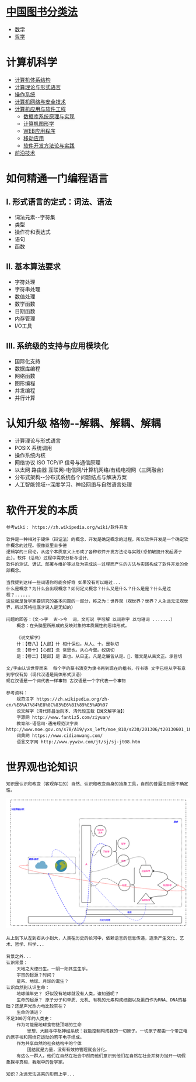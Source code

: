 # [中国图书分类法](https://zh.wikipedia.org/zh-cn/%E4%B8%AD%E6%96%87%E5%9C%96%E6%9B%B8%E5%88%86%E9%A1%9E%E6%B3%95#10%E5%80%8B%E5%A4%A7%E5%88%86%E9%A1%9E)
- [数学](形式科学/数学.MD)
- [哲学](哲学/哲学总览.MD)
# 计算机科学
  * [计算机体系结构](computer_science/计算机体系结构.MD)
  * [计算理论与形式语言](computer_science/计算理论、形式语言与复杂性.MD)
  * [操作系统](computer_science/操作系统.MD)
  * [计算机网络与安全技术](computer_science/计算机网络与安全技术.MD)
  * [计算机应用与软件工程](#)
      * [数据库系统原理与实现](computer_science/数据库.MD)
      * [计算机图形学](computer_science/计算机图形学.MD)
      * [WEB应用程序](computer_science/WEB应用程序.MD)
      * [移动应用](#)
      * [软件开发方法论与实践](computer_science/软件工程.MD)
  * [前沿技术](computer_science/前沿技术.MD)
# 如何精通一门编程语言
## I. 形式语言的定式：词法、语法
- 词法元素--字符集
- 类型
- 操作符和表达式
- 语句
- 函数
## II. 基本算法要求
- 字符处理
- 字符串处理
- 数值处理
- 数学函数
- 日期函数
- 内存管理
- I/O工具
## III. 系统级的支持与应用模块化
- 国际化支持
- 数据库编程
- 网络函数
- 图形编程
- 并发编程
- 并行计算
# 认知升级 格物--解耦、解耦、解耦
- 计算理论与形式语言
- POSIX 系统调用
- 操作系统内核
- 网络协议 ISO TCP/IP 信号与通信原理
- 以太网 路由器 互联网-电信网/计算机网络/有线电视网（三网融合）
- 分布式架构--分布式系统各个问题结点与解决方案
- 人工智能领域--深度学习、神经网络与自然语言处理
# 软件开发的本质
    参考wiki： https://zh.wikipedia.org/wiki/软件开发
    
    软件是一种相对于硬件（辩证法）的概念，开发是确定概念的过程，所以软件开发是一个确定软件概念的过程。很像亚里士多德
    逻辑学的三段论，从这个本质意义上形成了各种软件开发方法论与实践(恐怕敏捷开发起源于此)。软件（活动）过程中需求分析与设计、
    软件的测试、调试、部署与维护等以及为完成这一过程而产生的方法与实践构成了软件开发的全部概念。
    
    当我提到这样一些词语你可能会好奇 如果没有可以略过...
    什么是概念？为什么会出现概念？如何定义概念？什么又是什么？什么是是？什么是过程？......
    这些就是哲学家要研究的基本问题的一部分，称之为：世界观（观世界？世界？人永远无法观世界，所以苏格拉底才说人是无知的）
    
    问题的回答：（文->字  古->今  词，文可说 字可解 以词称字 以句辖词 .......）
        概念：在头脑里所形成的反映对象的本质属性的思维形式。
        
        《说文解字》
        什：【卷八】【人部】什 相什保也。从人、十。是執切
        念：【卷十】【心部】念 常思也。从心今聲。奴店切
        是：【卷二】【是部】是 直也。从日正。凡是之屬皆从是。𣆞，籒文是从古文正。承旨切
        
    文/字由认识世界而来  每个字的篆书演变为隶书再到现在的楷书，行书等 文字已经从字有意到字仅有势（现代汉语是简体形式汉语）
    现在汉语是一个词代表一样事物 古汉语是一个字代表一个事物
        
    参考资料：
        规范汉字 https://zh.wikipedia.org/zh-cn/%E8%A7%84%E8%8C%83%E6%B1%89%E5%AD%97
        说文解字（清代陈昌治刻本、清代段玉裁【說文解字注】）
        字源网 http://www.fantiz5.com/ziyuan/
        教育部-语信司-通用规范汉字表 http://www.moe.gov.cn/s78/A19/yxs_left/moe_810/s230/201306/t20130601_186002.html
        词典网 https://www.cidianwang.com/
        语言文字网 http://www.yywzw.com/jt/sj/sj-jt08.htm
# 世界观也论知识
    知识是认识和改变（客观存在的）自然、认识和改变自身的抽象工具，自然的普遍法则是不确定性。    
![作为认识的世界](作为认识的世界.png)
    
    从上到下从左到右从小到大，人类在历史的长河中，依赖语言的信息传递，逐渐产生文化、艺术、哲学、科学...
    
    背景之外...
    认识背景：
        天地之大德曰生。一阴一阳其生生乎。
        宇宙的起源？时间？
        星系、地球、月球的诞生？    
    认识自然到认识生命：
        地球编年史？ 好似没有地球就没有人类，谁知道呢？
        生命的起源？ 原子分子和单质、无机、有机的元素构成细胞以及蛋白作为RNA、DNA的基础？还是声光热力电比较实在？
        生命的演进？ 
    不足300万年的人类史：
        作为可能是地球食物链顶端的生命
            思想、大脑与中枢神经系统：我能控制构成我的一切原子。一切原子都由一个带正电的原子核和围绕它运动的若干电子组成。
        作为共享自然的社会结构中的个体
            团结就是力量，没有有效的管理就会分化。
        有这么一群人，他们在自然在社会中然而他们意识到他们在自然在社会并努力抛开一切假象探寻真相，我眼中的哲学家。
    
    知识？永远无法逃离的形而上学...
         